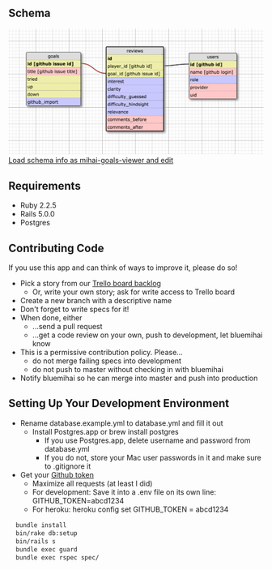 Schema
------
![schema](./schema.png)
[Load schema info as mihai-goals-viewer and edit](http://ondras.zarovi.cz/sql/demo/)

Requirements
------------

- Ruby 2.2.5
- Rails 5.0.0
- Postgres

Contributing Code
-----------------
If you use this app and can think of ways to improve it, please do so!

* Pick a story from our [Trello board backlog](https://trello.com/b/2a5rVxjK/goal-viewer)
    * Or, write your own story; ask for write access to Trello board
* Create a new branch with a descriptive name
* Don't forget to write specs for it!
* When done, either
  * ...send a pull request
  * ...get a code review on your own, push to development, let bluemihai know
* This is a permissive contribution policy.  Please...
  * do not merge failing specs into development
  * do not push to master without checking in with bluemihai
* Notify bluemihai so he can merge into master and push into production


Setting Up Your Development Environment
---------------------------------------

* Rename database.example.yml to database.yml and fill it out
  * Install Postgres.app or brew install postgres
    * If you use Postgres.app, delete username and password from database.yml
    * If you do not, store your Mac user passwords in it and make sure to .gitignore it
* Get your [Github token](https://github.com/settings/tokens)
  * Maximize all requests (at least I did)
  * For development: Save it into a .env file on its own line: GITHUB_TOKEN=abcd1234
  * For heroku: heroku config set GITHUB_TOKEN = abcd1234
```
  bundle install
  bin/rake db:setup
  bin/rails s
  bundle exec guard
  bundle exec rspec spec/
```
